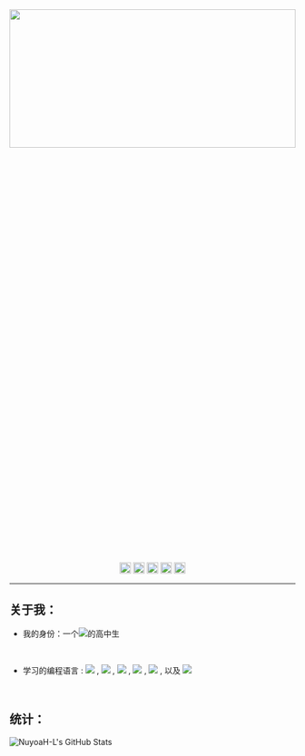<div align=center>
  <img src="https://www.helloimg.com/2022/06/05/ZsQLcc.jpg" width="100%" height="25%"/>
  <a href="https://codeforces.com/profile/NuyoaH-L"><img src="https://image.flaticon.com/icons/png/128/1336/1336494.png" alt="alt text" width="20" height="20"></a><span>    </span>
  <a href="https://vjudge.net/user/NuyoaH_L"><img src="https://image.flaticon.com/icons/png/128/1/1907.png" alt="alt text" width="20" height="20"></a><span>    </span>
  <a href="https://github.com/NuyoaH-L"><img src="https://image.flaticon.com/icons/png/128/733/733609.png" alt="alt text" width="20" height="20"></a><span>    </span>
  <a href="mailto:nuyoah-l@outlook.com"><img src="https://image.flaticon.com/icons/png/128/646/646094.png" alt="alt text" width="20" height="20"></a><span>    </span>
  <a href="https://steamcommunity.com/profiles/76561199089942944/"><img src="https://image.flaticon.com/icons/png/128/2111/2111807.png" alt="alt text" width="20" height="20"></a><span>    </span>
</div>
<hr/>

<h2>关于我：</h2>

- 我的身份：一个<img src="https://img.shields.io/badge/-卑微-black">的高中生

<br/>

- 学习的编程语言 : <img src="https://img.shields.io/badge/-JavaScript-orange"> , <img src="https://img.shields.io/badge/-CSS3-blue"> , <img src="https://img.shields.io/badge/-C/C++-red"> , <img src="https://img.shields.io/badge/-HTML5-green"> , <img src="https://img.shields.io/badge/-JSON-black"> , 以及 <img src="https://img.shields.io/badge/-Python3-yellow">
<br>
<h2>统计：</h2>
<img src="https://github-readme-stats.vercel.app/api?username=NuyoaH-L&show_icons=true&theme=tokyonight" alt="NuyoaH-L's GitHub Stats" />
